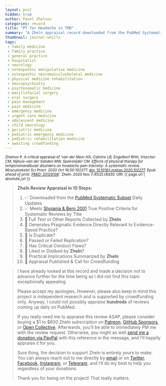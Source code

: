 ```yaml
---
layout: post
hidden: true
author: Pavel Zhelnov
categories: record
title: "PT for Headache in TMD"
summary: "A Zheln appraisal record downloaded from the PubMed Systematic Subset daily updates."
thumbnail: journal-whills
tags:
 - family medicine
 - family practice
 - general practice
 - hospitalist
 - neurology
 - osteopathic manipulative medicine
 - osteopathic neuromusculoskeletal medicine
 - physical medicine rehabilitation
 - neuropsychiatry
 - psychosomatic medicine
 - maxillofacial surgery
 - oral surgery
 - pain management
 - pain medicine
 - emergency medicine
 - urgent care medicine
 - adolescent medicine
 - child neurology
 - geriatric medicine
 - pediatric emergency medicine
 - pediatric rehabilitation medicine
 - awaiting crowdfunding
---
```


<small id="citation">Zhelnov P. A critical appraisal of _‘van der Meer HA, Calixtre LB, Engelbert RHH, Visscher CM, Nijhuis-van der Sanden MW, Speksnijder CM. Effects of physical therapy for temporomandibular disorders on headache pain intensity: A systematic review. Musculoskelet Sci Pract. 2020 Oct 16;50:102277. [doi: 10.1016/j.msksp.2020.102277](https://doi.org/10.1016/j.msksp.2020.102277). Epub ahead of print. [PMID: 33126108](https://pubmed.gov/33126108)’._ Zheln. 2020 Nov 7;45(2):r8d30. URI: {{ page.url | absolute_url }}.</small>

> **Zheln Review Appraisal in 10 Steps:**
>
> 1. ✅ Downloaded from the [PubMed Systematic Subset](https://github.com/p1m-ortho/qs-global-ortho-search-queries/blob/global-sr-query/README.md) Daily Updates
> 2. ✅ Meets [Shojania & Bero 2001](https://www.researchgate.net/publication/11820967_Taking_Advantage_of_the_Explosion_of_Systematic_Reviews_An_Efficient_MEDLINE_Search_Strategy) True Positive Criteria for Systematic Reviews by Title
> 3. 🔄 Full Text or Other Reports Collected by **Zheln**
> 4. 🔄 Generates Pragmatic Evidence Directly Relevant to Evidence-Based Practice?
> 5. 🔄 Is Duplicate?
> 6. 🔄 Passed or Failed Replication?
> 7. 🔄 Has Critical Conduct Flaws?
> 8. 🔄 Liked or Disliked by **Zheln**?
> 9. 🔄 Practical Implications Summarized by **Zheln**
> 10. 🔄 Appraisal Published & Call for Crowdfunding

> I have already looked at this record and made a decision not to advance further for the time being as I did not find this topic exceptionally appealing.
>
> Please accept my apologies. However, please also keep in mind this project is independent research and is supported by crowdfunding only. Anyway, I could not possibly appraise **hundreds** of reviews coming up daily on PubMed.
> 
> If you really need me to appraise this review ASAP, please consider buying a $1 to $600 Zheln subscription on [Patreon](https://patreon.com/zheln), [GitHub Sponsors](https://github.com/sponsors/drzhelnov), or [Open Collective](https://opencollective.com/zheln). Afterwards, you’ll be able to immediately PM me with the review request. Otherwise, you might as well [send me a donation via PayPal](https://paypal.me/pjelnov) with this reference in the message, and I’ll happily appraise it for you.
> 
> Sure thing, the decision to support Zheln is entirely yours to make. You can always reach out to me directly by [email](mailto:pavel@zheln.com) or on [Twitter](https://twitter.com/drzhelnov), [Facebook](https://facebook.com/drzhelnov), [Instagram](https://instagram.com/igzheln), or [Telegram](https://t.me/drzhelnov), and I’ll do my best to help you regardless of your donations.
> 
> Thank you for being on the project! That really matters.
